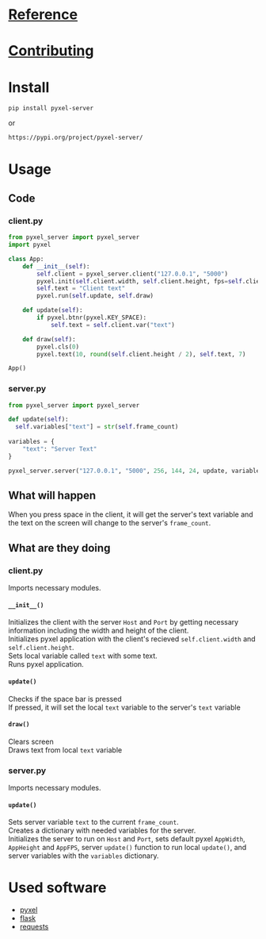 # [Reference](https://floppidisk.github.io/pyxel_server/reference)
# [Contributing](https://floppidisk.github.io/pyxel_server/contribute)
# Install
```
pip install pyxel-server
```  
or
```
https://pypi.org/project/pyxel-server/
```
# Usage
## Code
### client.py
```python
from pyxel_server import pyxel_server
import pyxel

class App:
    def __init__(self):
        self.client = pyxel_server.client("127.0.0.1", "5000")
        pyxel.init(self.client.width, self.client.height, fps=self.client.fps)
        self.text = "Client text"
        pyxel.run(self.update, self.draw)

    def update(self):
        if pyxel.btnr(pyxel.KEY_SPACE):
            self.text = self.client.var("text")

    def draw(self):
        pyxel.cls(0)
        pyxel.text(10, round(self.client.height / 2), self.text, 7)

App()
```
### server.py
```python
from pyxel_server import pyxel_server

def update(self):
  self.variables["text"] = str(self.frame_count)
  
variables = {
    "text": "Server Text"
}

pyxel_server.server("127.0.0.1", "5000", 256, 144, 24, update, variables=variables)
```
## What will happen
When you press space in the client, it will get the server's text variable and the text on the screen will change to the server's `frame_count`.  
## What are they doing
### client.py
Imports necessary modules.  
   #### `__init__()`  
   Initializes the client with the server `Host` and `Port` by getting necessary information including the width and height of the client.  
   Initializes pyxel application with the client's recieved `self.client.width` and `self.client.height`.  
   Sets local variable called `text` with some text.  
   Runs pyxel application.  
   #### `update()`  
   Checks if the space bar is pressed  
   If pressed, it will set the local `text` variable to the server's `text` variable  
   #### `draw()`  
   Clears screen  
   Draws text from local `text` variable  
### server.py
Imports necessary modules.  
   #### `update()`
   Sets server variable `text` to the current `frame_count`.  
   Creates a dictionary with needed variables for the server.  
   Initializes the server to run on `Host` and `Port`, sets default pyxel `AppWidth`, `AppHeight` and `AppFPS`, server `update()` function to run local `update()`, and server variables with the `variables` dictionary.  
# Used software
* [pyxel](https://github.com/kitao/pyxel)  
* [flask](https://flask.palletsprojects.com)  
* [requests](https://docs.python-requests.org)  
